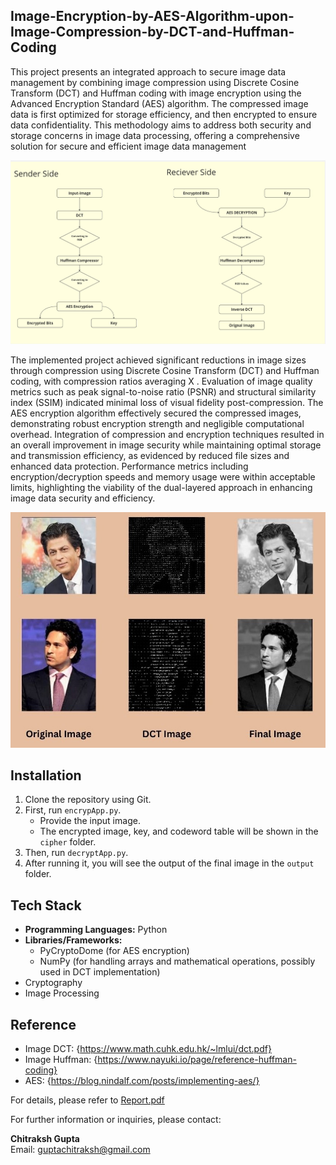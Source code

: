 
## Image-Encryption-by-AES-Algorithm-upon-Image-Compression-by-DCT-and-Huffman-Coding

This project presents an integrated approach to secure image data management by combining image compression using Discrete Cosine Transform (DCT) and Huffman coding with image encryption using the Advanced Encryption Standard (AES) algorithm. The compressed image data is first optimized for storage efficiency, and then encrypted to ensure data confidentiality. This methodology aims to address both security and storage concerns in image data processing, offering a comprehensive solution for secure and efficient image data management

![Workflow Image](https://raw.githubusercontent.com/ChitrakshGupta/Image-Encryption-by-AES-Algorithm-upon-Image-Compression-by-DCT-and-Huffman-Coding/master/Workflow.jpg)

The implemented project achieved significant reductions in image sizes through compression using Discrete Cosine Transform (DCT) and Huffman coding, with compression ratios averaging X . Evaluation of image quality metrics such as peak signal-to-noise ratio (PSNR) and structural similarity index (SSIM) indicated minimal loss of visual fidelity post-compression. The AES encryption algorithm effectively secured the compressed images, demonstrating robust encryption strength and negligible computational overhead. Integration of compression and encryption techniques resulted in an overall improvement in image security while maintaining optimal storage and transmission efficiency, as evidenced by reduced file sizes and enhanced data protection. Performance metrics including encryption/decryption speeds and memory usage were within acceptable limits, highlighting the viability of the dual-layered approach in enhancing image data security and efficiency.



![Project Overview Image](https://raw.githubusercontent.com/ChitrakshGupta/Image-Encryption-by-AES-Algorithm-upon-Image-Compression-by-DCT-and-Huffman-Coding/master/Project%20Overview.jpg)






## Installation

1. Clone the repository using Git.
2. First, run `encrypApp.py`.
   - Provide the input image.
   - The encrypted image, key, and codeword table will be shown in the `cipher` folder.
3. Then, run `decryptApp.py`.
4. After running it, you will see the output of the final image in the `output` folder.


## Tech Stack

- **Programming Languages:** Python
- **Libraries/Frameworks:**
  - PyCryptoDome (for AES encryption)
  - NumPy (for handling arrays and mathematical operations, possibly used in DCT implementation)
- Cryptography
- Image Processing


##  Reference

- Image DCT: {https://www.math.cuhk.edu.hk/~lmlui/dct.pdf}
- Image Huffman: {https://www.nayuki.io/page/reference-huffman-coding}
- AES: {https://blog.nindalf.com/posts/implementing-aes/}

For details, please refer to [Report.pdf](https://github.com/ChitrakshGupta/Image-Encryption-by-AES-Algorithm-upon-Image-Compression-by-DCT-and-Huffman-Coding/blob/master/Project.pdf)

For further information or inquiries, please contact:

**Chitraksh Gupta**  
Email: [guptachitraksh@gmail.com](mailto:guptachitraksh@gmail.com)  

